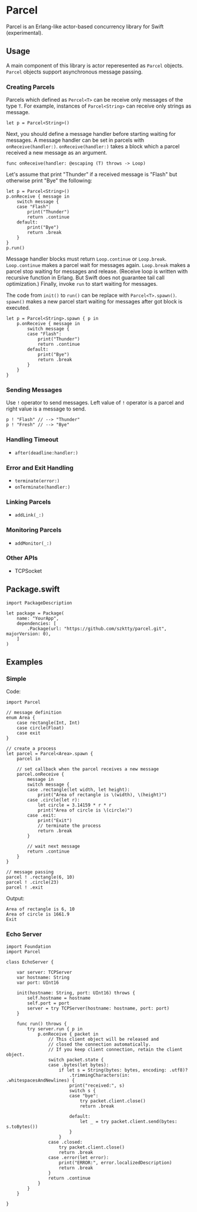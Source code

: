 # Parcel

Parcel is an Erlang-like actor-based concurrency library for Swift (experimental).

## Usage

A main component of this library is actor reperesented as ``Parcel`` objects.
``Parcel`` objects support asynchronous message passing.

### Creating Parcels

Parcels which defined as ``Percel<T>`` can be receive only messages of the type ``T``.
For example, instances of ``Parcel<String>`` can receive only strings as message.

```
let p = Parcel<String>()
```

Next, you should define a message handler before starting waiting for messages.
A message handler can be set in parcels with ``onReceive(handler:)``.
``onReceive(handler:)`` takes a block which a parcel received a new message as an argument.

```
func onReceive(handler: @escaping (T) throws -> Loop)
```

Let's assume that print "Thunder" if a received message is "Flash" but otherwise print "Bye" the following:

```
let p = Parcel<String>()
p.onReceive { message in
    switch message {
    case "Flash":
        print("Thunder")
        return .continue
    default:
        print("Bye")
        return .break
    }
}
p.run()
```

Message handler blocks must return ``Loop.continue`` or ``Loop.break``.
``Loop.continue`` makes a parcel wait for messages again.
``Loop.break`` makes a parcel stop waiting for messages and release.
(Receive loop is written with recursive function in Erlang.
But Swift does not guarantee tail call optimization.)
Finally, invoke ``run`` to start waiting for messages.

The code from ``init()`` to ``run()`` can be replace with ``Parcel<T>.spawn()``.
``spawn()`` makes a new parcel start waiting for messages after got block is executed.

```
let p = Parcel<String>.spawn { p in
    p.onReceive { message in
        switch message {
        case "Flash":
            print("Thunder")
            return .continue
        default:
            print("Bye")
            return .break
        }
    }
}
```

### Sending Messages

Use ``!`` operator to send messages.
Left value of ``!`` operator is a parcel and right value is a message to send.

```
p ! "Flash" // --> "Thunder"
p ! "Fresh" // --> "Bye"
```

### Handling Timeout

- ``after(deadline:handler:)``

### Error and Exit Handling

- ``terminate(error:)``
- ``onTerminate(handler:)``

### Linking Parcels

- ``addLink(_:)``

### Monitoring Parcels

- ``addMonitor(_:)``

### Other APIs

- TCPSocket

## Package.swift

```
import PackageDescription

let package = Package(
    name: "YourApp",
    dependencies: [
        .Package(url: "https://github.com/szktty/parcel.git", majorVersion: 0),
    ]
)
```

## Examples

### Simple

Code:

```
import Parcel

// message definition
enum Area {
    case rectangle(Int, Int)
    case circle(Float)
    case exit
}

// create a process
let parcel = Parcel<Area>.spawn {
    parcel in

    // set callback when the parcel receives a new message
    parcel.onReceive {
        message in
        switch message {
        case .rectangle(let width, let height):
            print("Area of rectangle is \(width), \(height)")
        case .circle(let r):
            let circle = 3.14159 * r * r
            print("Area of circle is \(circle)")
        case .exit:
            print("Exit")
            // terminate the process
            return .break
        }

        // wait next message
        return .continue
    }
}

// message passing
parcel ! .rectangle(6, 10)
parcel ! .circle(23)
parcel ! .exit
```

Output:

```
Area of rectangle is 6, 10
Area of circle is 1661.9
Exit
```

### Echo Server

```
import Foundation
import Parcel

class EchoServer {
    
    var server: TCPServer
    var hostname: String
    var port: UInt16
    
    init(hostname: String, port: UInt16) throws {
        self.hostname = hostname
        self.port = port
        server = try TCPServer(hostname: hostname, port: port)
    }
    
    func run() throws {
        try server.run { p in
            p.onReceive { packet in
                // This client object will be released and
                // closed the connection automatically.
                // If you keep client connection, retain the client object.
                switch packet.state {
                case .bytes(let bytes):
                    if let s = String(bytes: bytes, encoding: .utf8)?
                        .trimmingCharacters(in: .whitespacesAndNewlines) {
                        print("received:", s)
                        switch s {
                        case "bye":
                            try packet.client.close()
                            return .break
                            
                        default:
                            let _ = try packet.client.send(bytes: s.toBytes())
                        }
                    }
                case .closed:
                    try packet.client.close()
                    return .break
                case .error(let error):
                    print("ERROR:", error.localizedDescription)
                    return .break
                }
                return .continue
            }
        }
    }
    
}
```
